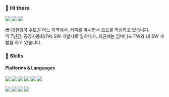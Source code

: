 ### 🤞 Hi there
<p>
  <!-- <a href="https://lunikism.com" target="_blank"><img src="https://img.shields.io/badge/Blog-EE9626?style=flat-square&logo=GitHub%20Sponsors&logoColor=white"/></a> -->
  <a href="https://www.linkedin.com/" target="_blank"><img src="https://img.shields.io/badge/JaehyeongKim-0A66C2?style=flat-square&logo=Linkedin&logoColor=white"/></a>
  <a href="https://github.com/jhkim0712" target="_blank"><img src="https://img.shields.io/badge/JaehyeongKim-24292e?style=flat-square&logo=Github&logoColor=white"/></a>
  <a href="mailto:mylunik@gmail.com" target="_blank"><img src="https://img.shields.io/badge/mylunik@gmail.com-EA4335?style=flat-square&logo=Gmail&logoColor=white"/></a>
</p>

<p>
  😎 대한민국 수도권 어느 지역에서, 커피를 마시면서 코드를 작성하고 있습니다. <br />
  약 7년간, 공장자동화(FA) SW 개발자로 일하다가, 최근에는 임베디드 FW와 UI SW 개발을 하고 있습니다. <br />
</p>


### 💪 Skills
#### Platforms & Languages
<p>
  <img src="https://img.shields.io/badge/Quarkus-4695EB?style=flat-square&logo=Quarkus&logoColor=white"/>
  <img src="https://img.shields.io/badge/React-61DAFB?style=flat-square&logo=React&logoColor=black"/>
  <img src="https://img.shields.io/badge/ReactNative-61DAFB?style=flat-square&logo=React&logoColor=black"/>
  <img src="https://img.shields.io/badge/Android-3DDC84?style=flat-square&logo=Android&logoColor=white"/>
  <img src="https://img.shields.io/badge/iOS-000000?style=flat-square&logo=iOS&logoColor=white"/>
  <img src="https://img.shields.io/badge/Flutter-02569B?style=flat-square&logo=Flutter&logoColor=white"/>
</p>
<p>
  <img src="https://img.shields.io/badge/Kotlin-0095D5?style=flat-square&logo=Kotlin&logoColor=white"/> 
  <img src="https://img.shields.io/badge/TypeScript-3178C6?style=flat-square&logo=TypeScript&logoColor=white"/>
  <img src="https://img.shields.io/badge/Java-007396?style=flat-square&logo=Java&logoColor=white"/>
  <img src="https://img.shields.io/badge/Swift-FA7343?style=flat-square&logo=Swift&logoColor=white"/>
</p>